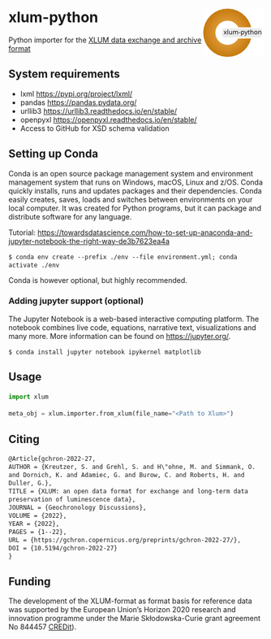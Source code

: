 # xlum-python <img width=120px src="docs/img/xlum-python_logo.png" align="right" />

Python importer for the [XLUM data exchange and archive format](https://github.com/R-Lum/xlum_specification)

## System requirements

- lxml https://pypi.org/project/lxml/
- pandas https://pandas.pydata.org/
- urllib3 https://urllib3.readthedocs.io/en/stable/
- openpyxl https://openpyxl.readthedocs.io/en/stable/
- Access to GitHub for XSD schema validation
  
## Setting up Conda

Conda is an open source package management system and environment management system that runs on Windows, macOS, Linux and z/OS. Conda quickly installs, runs and updates packages and their dependencies. Conda easily creates, saves, loads and switches between environments on your local computer. It was created for Python programs, but it can package and distribute software for any language.

Tutorial: https://towardsdatascience.com/how-to-set-up-anaconda-and-jupyter-notebook-the-right-way-de3b7623ea4a

```console
$ conda env create --prefix ./env --file environment.yml; conda activate ./env
```

Conda is however optional, but highly recommended.

### Adding jupyter support  (optional)

The Jupyter Notebook is a web-based interactive computing platform. The notebook combines live code, equations, narrative text, visualizations and many more.
More information can be found on https://jupyter.org/.

```console
$ conda install jupyter notebook ipykernel matplotlib
```

## Usage
 ```python
 import xlum

 meta_obj = xlum.importer.from_xlum(file_name="<Path to Xlum>")
  ```

## Citing
```
@Article{gchron-2022-27,
AUTHOR = {Kreutzer, S. and Grehl, S. and H\"ohne, M. and Simmank, O. and Dornich, K. and Adamiec, G. and Burow, C. and Roberts, H. and Duller, G.},
TITLE = {XLUM: an open data format for exchange and long-term data preservation of luminescence data},
JOURNAL = {Geochronology Discussions},
VOLUME = {2022},
YEAR = {2022},
PAGES = {1--22},
URL = {https://gchron.copernicus.org/preprints/gchron-2022-27/},
DOI = {10.5194/gchron-2022-27}
}
```

## Funding

The development of the XLUM-format as format basis for reference data was supported by the European Union’s Horizon 2020 research and innovation programme under the Marie Skłodowska-Curie grant agreement No 844457 [CREDit](https://cordis.europa.eu/project/id/844457)).

